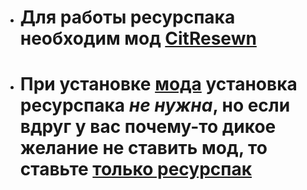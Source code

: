 - # Для работы ресурспака необходим мод [CitResewn](https://modrinth.com/mod/cit-resewn/versions)
- # При установке [мода](https://github.com/qwertied/qwertied_rp_mod) установка ресурспака ***не нужна***, но если вдруг у вас почему-то дикое желание не ставить мод, то ставьте [только ресурспак](https://github.com/qwertied/qwertied-s-resoursepack)
